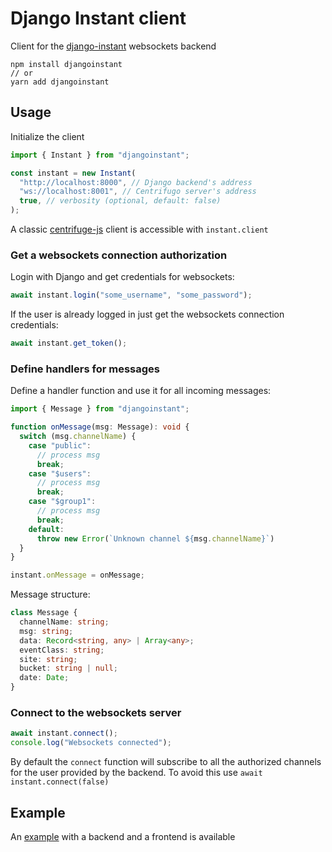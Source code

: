 # Django Instant client

Client for the [django-instant](https://github.com/synw/django-instant) websockets backend

```
npm install djangoinstant
// or
yarn add djangoinstant
```

## Usage

Initialize the client

```typescript
import { Instant } from "djangoinstant";

const instant = new Instant(
  "http://localhost:8000", // Django backend's address
  "ws://localhost:8001", // Centrifugo server's address
  true, // verbosity (optional, default: false)
);
```

A classic [centrifuge-js](https://github.com/centrifugal/centrifuge-js) client is 
accessible with `instant.client`

### Get a websockets connection authorization

Login with Django and get credentials for websockets:

```typescript
await instant.login("some_username", "some_password");
```

If the user is already logged in just get the websockets connection credentials:

```typescript
await instant.get_token();
```

### Define handlers for messages

Define a handler function and use it for all incoming messages:

```typescript
import { Message } from "djangoinstant";

function onMessage(msg: Message): void {
  switch (msg.channelName) {
    case "public":
      // process msg
      break;
    case "$users":
      // process msg
      break;
    case "$group1":
      // process msg
      break;
    default:
      throw new Error(`Unknown channel ${msg.channelName}`)
  }
}

instant.onMessage = onMessage;
```

Message structure:

```typescript
class Message {
  channelName: string;
  msg: string;
  data: Record<string, any> | Array<any>;
  eventClass: string;
  site: string;
  bucket: string | null;
  date: Date;
}
```

### Connect to the websockets server

```typescript
await instant.connect();
console.log("Websockets connected");
```

By default the `connect` function will subscribe to all the authorized channels
for the user provided by the backend. To avoid this use `await instant.connect(false)`

## Example

An [example](https://github.com/synw/django-instant-example) with a backend and a frontend is available
